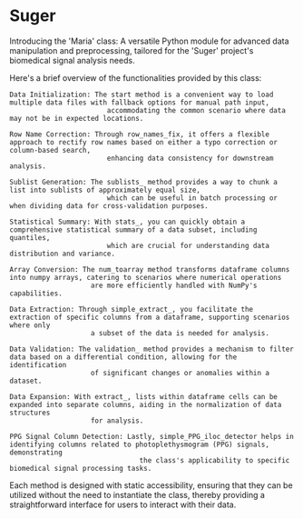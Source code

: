 # Suger
Introducing the 'Maria' class: A versatile Python module for advanced data manipulation and preprocessing, tailored for the 'Suger' project's biomedical signal analysis needs.

Here's a brief overview of the functionalities provided by this class:

    Data Initialization: The start method is a convenient way to load multiple data files with fallback options for manual path input, 
                            accommodating the common scenario where data may not be in expected locations.

    Row Name Correction: Through row_names_fix, it offers a flexible approach to rectify row names based on either a typo correction or 
    column-based search, 
                            enhancing data consistency for downstream analysis.

    Sublist Generation: The sublists_ method provides a way to chunk a list into sublists of approximately equal size, 
                            which can be useful in batch processing or when dividing data for cross-validation purposes.

    Statistical Summary: With stats_, you can quickly obtain a comprehensive statistical summary of a data subset, including quantiles, 
                            which are crucial for understanding data distribution and variance.

    Array Conversion: The num_toarray method transforms dataframe columns into numpy arrays, catering to scenarios where numerical operations 
                        are more efficiently handled with NumPy's capabilities.

    Data Extraction: Through simple_extract_, you facilitate the extraction of specific columns from a dataframe, supporting scenarios where only 
                        a subset of the data is needed for analysis.

    Data Validation: The validation_ method provides a mechanism to filter data based on a differential condition, allowing for the identification 
                        of significant changes or anomalies within a dataset.

    Data Expansion: With extract_, lists within dataframe cells can be expanded into separate columns, aiding in the normalization of data structures 
                        for analysis.

    PPG Signal Column Detection: Lastly, simple_PPG_iloc_detector helps in identifying columns related to photoplethysmogram (PPG) signals, demonstrating 
                                    the class's applicability to specific biomedical signal processing tasks.

Each method is designed with static accessibility, ensuring that they can be utilized without the need to instantiate the class, thereby providing a straightforward interface for users to interact with their data.
